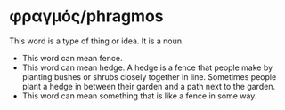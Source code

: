 # φραγμός/phragmos
This word is a type of thing or idea. It is a noun.

* This word can mean fence.
* This word can mean hedge. A hedge is a fence that people make by planting bushes or shrubs closely together in line. Sometimes people plant a hedge in between their garden and a path next to the garden.
* This word can mean something that is like a fence in some way. 
